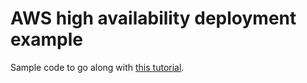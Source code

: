 # AWS high availability deployment example

Sample code to go along with [this tutorial](https://techpunch.co.uk/development/high-availability-image-deployments-in-aws-using-ansible-and-packer).
